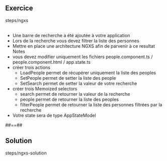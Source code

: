 <!-- .slide: class="sfeir-bg-pink exercice" -->
## Exercice
<span class="center bold">steps/ngxs</span>
<br><br>
- Une barre de recherche a été ajoutée à votre application
- Lors de la recherche vous devez filtrer la liste des personnes
- Mettre en place une architecture NGXS afin de parvenir à ce resultat
Notes
- vous devez modifier uniquement les fichiers people.component.ts / people.component.html / app.state.ts
- créer trois actions
    - LoadPeople permet de récupérer uniquement la liste des peoples
    - SetPeople permet de setter la liste des people
    - SetSearch permet de setter la valeur de votre recherche
- créer trois Memoized selectors
    - search permet de retourner la valeur de la recherche
    - people permet de retourner la liste des peoples
    - filterPeople permet de retourner la liste des personnes filtrées par la recherche
- Votre state sera de type AppStateModel

##==##

<!-- .slide: class="sfeir-bg-blue exercice" -->
## Solution
<span class="full-center bold">steps/ngxs-solution</span>
